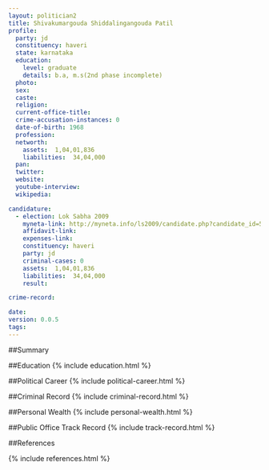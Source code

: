```yaml
---
layout: politician2
title: Shivakumargouda Shiddalingangouda Patil
profile: 
  party: jd
  constituency: haveri
  state: karnataka
  education: 
    level: graduate
    details: b.a, m.s(2nd phase incomplete)
  photo: 
  sex: 
  caste: 
  religion: 
  current-office-title: 
  crime-accusation-instances: 0
  date-of-birth: 1968
  profession: 
  networth: 
    assets:  1,04,01,836
    liabilities:  34,04,000
  pan: 
  twitter: 
  website: 
  youtube-interview: 
  wikipedia: 

candidature: 
  - election: Lok Sabha 2009
    myneta-link: http://myneta.info/ls2009/candidate.php?candidate_id=5808
    affidavit-link: 
    expenses-link: 
    constituency: haveri 
    party: jd
    criminal-cases: 0
    assets:  1,04,01,836
    liabilities:  34,04,000
    result:  

crime-record: 

date: 
version: 0.0.5
tags: 
---
```

##Summary


##Education
{% include education.html %}


##Political Career
{% include political-career.html %}


##Criminal Record
{% include criminal-record.html %}


##Personal Wealth
{% include personal-wealth.html %}


##Public Office Track Record
{% include track-record.html %}


##References


{% include references.html %}
